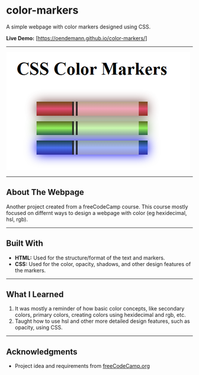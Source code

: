 # color-markers

A simple webpage with color markers designed using CSS.

**Live Demo:** [https://oendemann.github.io/color-markers/]

---

![color-markers screenshot](image.png)

---

## About The Webpage

Another project created from a freeCodeCamp course. This course mostly focused on differnt ways to design a webpage with color (eg hexidecimal, hsl, rgb).

---

## Built With

* **HTML:** Used for the structure/format of the text and markers.
* **CSS:** Used for the color, opacity, shadows, and other design features of the markers.

---

## What I Learned

1. It was mostly a reminder of how basic color concepts, like secondary colors, primary colors, creating colors using hexidecimal and rgb, etc.
2. Taught how to use hsl and other more detailed design features, such as opacity, using CSS.

---

## Acknowledgments

* Project idea and requirements from [freeCodeCamp.org](https://www.freecodecamp.org/)